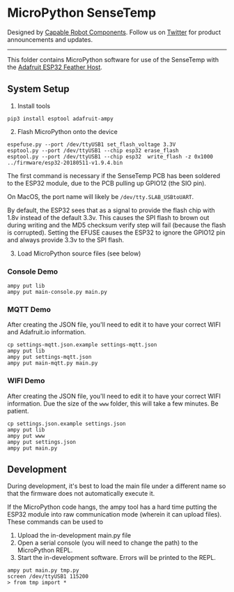 # MicroPython SenseTemp

Designed by [Capable Robot Components](http://capablerobot.com).  Follow us on [Twitter](http://twitter.com/capablerobot) for product announcements and updates.

---

This folder contains MicroPython software for use of the SenseTemp with the [Adafruit ESP32 Feather Host](https://www.adafruit.com/product/3405).

## System Setup

1. Install tools

```
pip3 install esptool adafruit-ampy
```

2. Flash MicroPython onto the device

```
espefuse.py --port /dev/ttyUSB1 set_flash_voltage 3.3V
esptool.py --port /dev/ttyUSB1 --chip esp32 erase_flash
esptool.py --port /dev/ttyUSB1 --chip esp32  write_flash -z 0x1000 ../firmware/esp32-20180511-v1.9.4.bin
```

The first command is necessary if the SenseTemp PCB has been soldered to the ESP32 module, due to the PCB pulling up GPIO12 (the SIO pin).

On MacOS, the port name will likely be `/dev/tty.SLAB_USBtoUART`.

By default, the ESP32 sees that as a signal to provide the flash chip with 1.8v instead of the default 3.3v.  This causes the SPI flash to brown out during writing and the MD5 checksum verify step will fail (because the flash is corrupted).  Setting the EFUSE causes the ESP32 to ignore the GPIO12 pin and always provide 3.3v to the SPI flash.

3. Load MicroPython source files (see below)


### Console Demo

```
ampy put lib
ampy put main-console.py main.py
```

### MQTT Demo

After creating the JSON file, you'll need to edit it to have your correct WIFI and Adafruit.io information.

```
cp settings-mqtt.json.example settings-mqtt.json 
ampy put lib
ampy put settings-mqtt.json 
ampy put main-mqtt.py main.py
```

### WIFI Demo

After creating the JSON file, you'll need to edit it to have your correct WIFI information.  Due the size of the `www` folder, this will take a few minutes.  Be patient.  

```
cp settings.json.example settings.json 
ampy put lib
ampy put www
ampy put settings.json
ampy put main.py
```


## Development

During development, it's best to load the main file under a different name so that the firmware does not automatically execute it.  

If the MicroPython code hangs, the ampy tool has a hard time putting the ESP32 module into raw communication mode (wherein it can upload files).  These commands can be used to 

1. Upload the in-development main.py file
2. Open a serial console (you will need to change the path) to the MicroPython REPL.
3. Start the in-development software.  Errors will be printed to the REPL.

```
ampy put main.py tmp.py
screen /dev/ttyUSB1 115200
> from tmp import *
```


